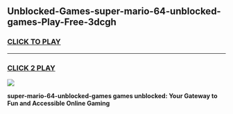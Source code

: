
## Unblocked-Games-super-mario-64-unblocked-games-Play-Free-3dcgh
<h3>
<a href="https://premium76.site?title=super-mario-64-unblocked-games&ref=18A1">CLICK TO PLAY</a></h3>
<hr>

<h3>
<a href="https://premium76.site?title=super-mario-64-unblocked-games&ref=18A1">CLICK 2 PLAY</a>
  
</h3>

<a href="https://premium76.site?title=super-mario-64-unblocked-games&ref=18A1"><img src="https://clearcache.store/games.png"></a>


**super-mario-64-unblocked-games games unblocked: Your Gateway to Fun and Accessible Online Gaming**
